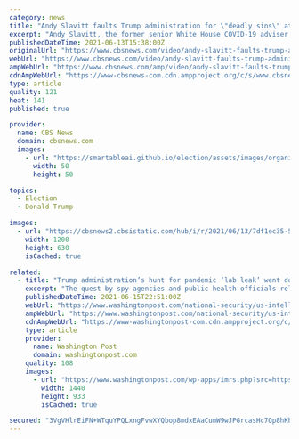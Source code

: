 ```yaml
---
category: news
title: "Andy Slavitt faults Trump administration for \"deadly sins\" at start of pandemic"
excerpt: "Andy Slavitt, the former senior White House COVID-19 adviser, says the Trump administration made costly mistakes at the beginning of the pandemic."
publishedDateTime: 2021-06-13T15:38:00Z
originalUrl: "https://www.cbsnews.com/video/andy-slavitt-faults-trump-administration-for-deadly-sins-at-start-of-pandemic/"
webUrl: "https://www.cbsnews.com/video/andy-slavitt-faults-trump-administration-for-deadly-sins-at-start-of-pandemic/"
ampWebUrl: "https://www.cbsnews.com/amp/video/andy-slavitt-faults-trump-administration-for-deadly-sins-at-start-of-pandemic/"
cdnAmpWebUrl: "https://www-cbsnews-com.cdn.ampproject.org/c/s/www.cbsnews.com/amp/video/andy-slavitt-faults-trump-administration-for-deadly-sins-at-start-of-pandemic/"
type: article
quality: 121
heat: 141
published: true

provider:
  name: CBS News
  domain: cbsnews.com
  images:
    - url: "https://smartableai.github.io/election/assets/images/organizations/cbsnews.com-50x50.jpg"
      width: 50
      height: 50

topics:
  - Election
  - Donald Trump

images:
  - url: "https://cbsnews2.cbsistatic.com/hub/i/r/2021/06/13/7df1ec35-5dac-488b-82ae-118957459f84/thumbnail/1200x630/a185a3fde40274b688ec16ca77c67a8e/0613-ftn-slavitt-733712-640x360.jpg"
    width: 1200
    height: 630
    isCached: true

related:
  - title: "Trump administration’s hunt for pandemic ‘lab leak’ went down many paths and came up with no smoking gun"
    excerpt: "The quest by spy agencies and public health officials relied on public reports and intelligence from foreign governments. Now, President Biden has reinvigorated the search, ordering a fresh intelligence review."
    publishedDateTime: 2021-06-15T22:51:00Z
    webUrl: "https://www.washingtonpost.com/national-security/us-intelligence-wuhan-lab-coronavirus-origin/2021/06/15/2fc2425e-ca24-11eb-afd0-9726f7ec0ba6_story.html"
    ampWebUrl: "https://www.washingtonpost.com/national-security/us-intelligence-wuhan-lab-coronavirus-origin/2021/06/15/2fc2425e-ca24-11eb-afd0-9726f7ec0ba6_story.html?outputType=amp"
    cdnAmpWebUrl: "https://www-washingtonpost-com.cdn.ampproject.org/c/s/www.washingtonpost.com/national-security/us-intelligence-wuhan-lab-coronavirus-origin/2021/06/15/2fc2425e-ca24-11eb-afd0-9726f7ec0ba6_story.html?outputType=amp"
    type: article
    provider:
      name: Washington Post
      domain: washingtonpost.com
    quality: 108
    images:
      - url: "https://www.washingtonpost.com/wp-apps/imrs.php?src=https://arc-anglerfish-washpost-prod-washpost.s3.amazonaws.com/public/HOQ5M6WLAAI6XL6QS4TPP3ALUY.jpg&w=1440"
        width: 1440
        height: 933
        isCached: true

secured: "3VgVHlrEiFN+WTquYPQLxngFvwXYQbop8mdxEAaCumW9wJPGrcasHc7Op8hKhrUciO1kihIMKpgB5vDkguKecFstJaUVJJbQACgsSqGFEDRcz7u6zIz2NeFiAQ0NwL5hLzF3H4+Fmeur6JsfAiZEj6YZPeFJ2yFUGEY91qKTTzenipeotraMQXnXQfn26x63czR9WqKMxH86TBKfG9s7TtTq7U/IJuGMnZjb5tgV3eoQNqs9oi4JrvyUMlidF0XHWwYyvhXDIo9ZHhZwdnhiamzuhtnGeK97WgA+EkaBFigaOZqLAYeCsu+p6y1nsT+eRcXR2zzEDE1m7YN1g6rYI5n7ubbvVVzgKq8dW9TeI9w=;7ThgpU1/VJX3MXaMM2q9/w=="
---
```


